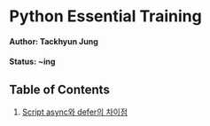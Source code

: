 # Python Essential Training

#### Author: Tackhyun Jung

#### Status: ~ing

## Table of Contents

1. [Script async와 defer의 차이점](https://github.com/takhyun12/JavaScript-Essential-Training/blob/main/Script%20async%20and%20defer.md)

